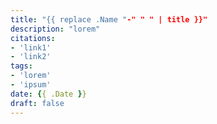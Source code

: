 ```yaml
---
title: "{{ replace .Name "-" " " | title }}"
description: "lorem"
citations:
- 'link1'
- 'link2'
tags:
- 'lorem'
- 'ipsum'	
date: {{ .Date }}
draft: false
---
```


